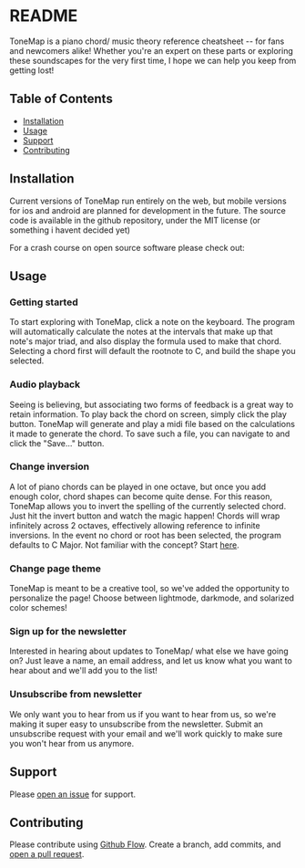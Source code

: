 # README

ToneMap is a piano chord/ music theory reference cheatsheet -- for fans and newcomers alike! Whether you're an expert on these parts or exploring these soundscapes for the very first time, I hope we can help you keep from getting lost!

## Table of Contents

- [Installation](#installation)
- [Usage](#usage)
- [Support](#support)
- [Contributing](#contributing)

## Installation

Current versions of ToneMap run entirely on the web, but mobile versions for ios and android are planned for development in the future. The source code is available in the github repository, under the MIT license (or something i havent decided yet)

For a crash course on open source software please check out: 

## Usage

### Getting started
To start exploring with ToneMap, click a note on the keyboard. The program will automatically calculate the notes at the intervals that make up that note's major triad, and also display the formula used to make that chord. Selecting a chord first will default the rootnote to C, and build the shape you selected. 

### Audio playback
Seeing is believing, but associating two forms of feedback is a great way to retain information. To play back the chord on screen, simply click the play button. ToneMap will generate and play a midi file based on the calculations it made to generate the chord. To save such a file, you can navigate to and click the "Save..." button. 

### Change inversion
A lot of piano chords can be played in one octave, but once you add enough color, chord shapes can become quite dense. For this reason, ToneMap allows you to invert the spelling of the currently selected chord. Just hit the invert button and watch the magic happen! Chords will wrap infinitely across 2 octaves, effectively allowing reference to infinite inversions. In the event no chord or root has been selected, the program defaults to C Major. Not familiar with the concept? Start [here](https://en.wikipedia.org/wiki/Inversion_(music)). 

### Change page theme
ToneMap is meant to be a creative tool, so we've added the opportunity to personalize the page! Choose between lightmode, darkmode, and solarized color schemes!

### Sign up for the newsletter
Interested in hearing about updates to ToneMap/ what else we have going on? Just leave a name, an email address, and let us know what you want to hear about and we'll add you to the list! 

### Unsubscribe from newsletter 
We only want you to hear from us if you want to hear from us, so we're making it super easy to unsubscribe from the newsletter. Submit an unsubscribe request with your email and we'll work quickly to make sure you won't hear from us anymore.

## Support

Please [open an issue](https://github.com/elokthewizard/cs50x-final/issues/new) for support.

## Contributing

Please contribute using [Github Flow](https://guides.github.com/introduction/flow/). Create a branch, add commits, and [open a pull request](https://github.com/elokthewizard/cs50x-final/compare/).
